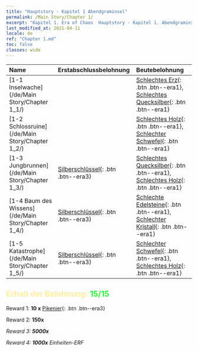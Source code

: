 ```yaml
---
title: "Hauptstory - Kapitel 1 Abendgraminsel"
permalink: /Main Story/Chapter 1/
excerpt: "Kapitel 1. Era of Chaos  Hauptstory - Kapitel 1. Abendgraminsel"
last_modified_at: 2021-04-11
locale: de
ref: "Chapter 1.md"
toc: false
classes: wide
---
```


  | Name |  Erstabschlussbelohnung | Beutebelohnung |
  |:------------|:------------|:------------| 
  | [1-1 Inselwache](/de/Main Story/Chapter 1_1/) |  | [Schlechtes Erz](/de/Items/mat_1/){: .btn .btn--era1}, [Schlechtes Quecksilber](/de/Items/mat_2/){: .btn .btn--era1} |
  | [1-2 Schlossruine](/de/Main Story/Chapter 1_2/) |  | [Schlechtes Holz](/de/Items/mat_1/){: .btn .btn--era1}, [Schlechter Schwefel](/de/Items/mat_3/){: .btn .btn--era1} |
  | [1-3 Jungbrunnen](/de/Main Story/Chapter 1_3/) | [Silberschlüssel](/de/Items/con_693/){: .btn .btn--era3} | [Schlechtes Quecksilber](/de/Items/mat_2/){: .btn .btn--era1}, [Schlechtes Holz](/de/Items/mat_1/){: .btn .btn--era1} |
  | [1-4 Baum des Wissens](/de/Main Story/Chapter 1_4/) | [Silberschlüssel](/de/Items/con_693/){: .btn .btn--era3} | [Schlechte Edelsteine](/de/Items/mat_4/){: .btn .btn--era1}, [Schlechter Kristall](/de/Items/mat_5/){: .btn .btn--era1} |
  | [1-5 Katastrophe](/de/Main Story/Chapter 1_5/) | [Silberschlüssel](/de/Items/con_693/){: .btn .btn--era3} | [Schlechter Schwefel](/de/Items/mat_3/){: .btn .btn--era1}, [Schlechtes Holz](/de/Items/mat_1/){: .btn .btn--era1} |


## <span style="color: #ffeea0">Erhalt der Belohnung: </span><span style="color: #27f73a">15/15</span>

 Reward 1: **10 x** [Pikenier](/de/Items/unt_190/){: .btn .btn--era3}

 Reward 2:  **150x** <i class="fas fa-gem"/>

 Reward 3:  **5000x** <i class="fas fa-coins"/>

 Reward 4:  **1000x** Einheiten-ERF

